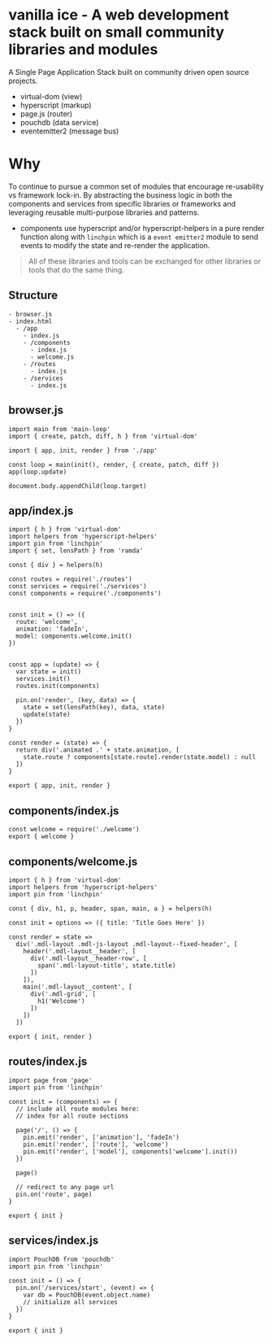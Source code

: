 # vanilla ice - A web development stack built on small community libraries and modules

A Single Page Application Stack built on community driven open source projects.

* virtual-dom (view)
* hyperscript (markup)
* page.js (router)
* pouchdb (data service)
* eventemitter2 (message bus)

# Why

To continue to pursue a common set of modules that encourage re-usability vs
framework lock-in.  By abstracting the business logic in both the
components and services from specific libraries or frameworks and leveraging
reusable multi-purpose libraries and patterns.

- components use hyperscript and/or hyperscript-helpers in a pure render function
along with `linchpin` which is a `event emitter2` module to send events to modify
the state and re-render the application.



> All of these libraries and tools can be exchanged for other libraries or tools that do the same thing.

## Structure

```
- browser.js
- index.html
  - /app
    - index.js
    - /components
      - index.js
      - welcome.js
    - /routes
      - index.js
    - /services
      - index.js
```

## browser.js

```
import main from 'main-loop'
import { create, patch, diff, h } from 'virtual-dom'

import { app, init, render } from './app'

const loop = main(init(), render, { create, patch, diff })
app(loop.update)

document.body.appendChild(loop.target)
```

## app/index.js

```
import { h } from 'virtual-dom'
import helpers from 'hyperscript-helpers'
import pin from 'linchpin'
import { set, lensPath } from 'ramda'

const { div } = helpers(h)

const routes = require('./routes')
const services = require('./services')
const components = require('./components')


const init = () => ({
  route: 'welcome',
  animation: 'fadeIn',
  model: components.welcome.init()
})


const app = (update) => {
  var state = init()
  services.init()
  routes.init(components)

  pin.on('render', (key, data) => {
    state = set(lensPath(key), data, state)
    update(state)
  })
}

const render = (state) => {
  return div('.animated .' + state.animation, [
    state.route ? components[state.route].render(state.model) : null
  ])
}

export { app, init, render }
```

## components/index.js

```
const welcome = require('./welcome')
export { welcome }
```

## components/welcome.js

```
import { h } from 'virtual-dom'
import helpers from 'hyperscript-helpers'
import pin from 'linchpin'

const { div, h1, p, header, span, main, a } = helpers(h)

const init = options => ({ title: 'Title Goes Here' })

const render = state =>
  div('.mdl-layout .mdl-js-layout .mdl-layout--fixed-header', [
    header('.mdl-layout__header', [
      div('.mdl-layout__header-row', [
        span('.mdl-layout-title', state.title)
      ])
    ]),
    main('.mdl-layout__content', [
      div('.mdl-grid', [
        h1('Welcome')
      ])
    ])
  ])

export { init, render }
```

## routes/index.js

```
import page from 'page'
import pin from 'linchpin'

const init = (components) => {
  // include all route modules here:
  // index for all route sections

  page('/', () => {
    pin.emit('render', ['animation'], 'fadeIn')
    pin.emit('render', ['route'], 'welcome')
    pin.emit('render', ['model'], components['welcome'].init())
  })

  page()

  // redirect to any page url
  pin.on('route', page)
}

export { init }
```

## services/index.js

```
import PouchDB from 'pouchdb'
import pin from 'linchpin'

const init = () => {
  pin.on('/services/start', (event) => {
    var db = PouchDB(event.object.name)
    // initialize all services
  })
}

export { init }
```
